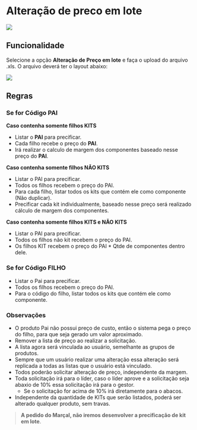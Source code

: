 # Alteração de preco em lote

![](http://developers.connectparts.com.br/imagens/SolicitarAlteracaoDeProduto04.png)

## Funcionalidade

Selecione a opção **Alteração de Preço em lote** e faça o upload do arquivo .xls. O arquivo deverá ter o layout abaixo:

![](http://developers.connectparts.com.br/imagens/modeloAlteracaoEmLote.png)

## Regras

### Se for Código PAI

**Caso contenha somente filhos KITS**

* Listar o **PAI** para precificar.
* Cada filho recebe o preço do **PAI**.
* Irá realizar o calculo de margem dos componentes baseado nesse preço do **PAI**.

**Caso contenha somente filhos NÃO KITS**

* Listar o PAI para precificar.
* Todos os filhos recebem o preço do PAI.
* Para cada filho, listar todos os kits que contém ele como componente \(Não duplicar\).
* Precificar cada kit individualmente, baseado nesse preço será realizado cálculo de margem dos componentes.

**Caso contenha somente filhos KITS e NÃO KITS**

* Listar o PAI para precificar.
* Todos os filhos não kit recebem o preço do PAI.
* Os filhos KIT recebem o preço do PAI \* Qtde de componentes dentro dele.

### Se for Código FILHO

* Listar o Pai para precificar.
* Todos os filhos recebem o preço do PAI.
* Para o código do filho, listar todos os kits que contém ele como componente.

### Observações

* O produto Pai não possui preço de custo, então o sistema pega o preço do filho, para que seja gerado um valor aproximado.
* Remover a lista de preço ao realizar a solicitação.
* A lista agora será vinculada ao usuário, semelhante as grupos de produtos.
* Sempre que um usuário realizar uma alteração essa alteração será replicada a todas as listas que o usuário está vinculado.
* Todos poderão solicitar alteração de preço, independente da margem.
* Toda solicitação irá para o líder, caso o líder aprove e a solicitação seja abaxio de 10% essa solicitação irá para o gestor.
  * Se o solicitação for acima de 10% irá diretamente para o abacos.
* Independente da quantidade de KITs que serão listados, poderá ser alterado qualquer produto, sem travas.

> **A pedido do Marçal, não iremos desenvolver a precificação de kit em lote**.

